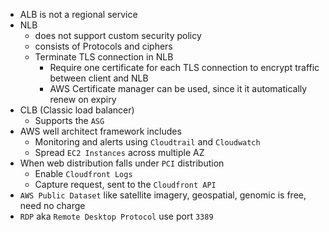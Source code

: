 - ALB is not a regional service
- NLB
  - does not support custom security policy
  - consists of Protocols and ciphers
  - Terminate TLS connection in NLB
    - Require one certificate for each TLS connection to encrypt traffic between client and NLB
    - AWS Certificate manager can be used, since it it automatically renew on expiry
- CLB (Classic load balancer)
  - Supports the `ASG`
- AWS well architect framework includes
  - Monitoring and alerts using `Cloudtrail` and `Cloudwatch`
  - Spread `EC2 Instances` across multiple AZ
- When web distribution falls under `PCI` distribution
  - Enable `Cloudfront Logs`
  - Capture request, sent to the `Cloudfront API`
- `AWS Public Dataset` like satellite imagery, geospatial, genomic is free, need no charge
- `RDP` aka `Remote Desktop Protocol` use port `3389`
